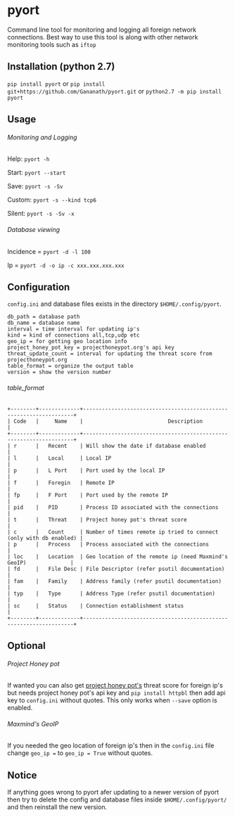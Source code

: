 # pyort
Command line tool for monitoring and logging all foreign network connections. Best way to use this tool is along with other network monitoring tools such as `iftop`

## Installation (python 2.7)
`pip install pyort` 
   or 
`pip install git+https://github.com/Gananath/pyort.git`
   or
`python2.7 -m pip install pyort`
 
## Usage

###### Monitoring and Logging
Help: `pyort -h`

Start: `pyort --start`

Save: `pyort -s -Sv` 

Custom: `pyort -s --kind tcp6`

Silent: `pyort -s -Sv -x`

###### Database viewing 
Incidence = `pyort -d -l 100`

Ip = `pyort -d -o ip -c xxx.xxx.xxx.xxx` 

## Configuration
`config.ini` and database files exists in the directory `$HOME/.config/pyort`. 
```
db_path = database path
db_name = database name
interval = time interval for updating ip's
kind = kind of connections all,tcp,udp etc
geo_ip = for getting geo location info
project_honey_pot_key = projecthoneypot.org's api key
threat_update_count = interval for updating the threat score from projecthoneypot.org
table_format = organize the output table
version = show the version number
```
###### table_format
```
+--------+-------------+-------------------------------------------------------------------+
| Code   |     Name    |                           Description                             |
+--------+-------------+-------------------------------------------------------------------+
| r      |   Recent    | Will show the date if database enabled                            |
| l      |   Local     | Local IP                                                          |
| p      |   L Port    | Port used by the local IP                                         |
| f      |   Foregin   | Remote IP                                                         |
| fp     |   F Port    | Port used by the remote IP                                        |
| pid    |   PID       | Process ID associated with the connections                        |
| t      |   Threat    | Project honey pot's threat score                                  |
| c      |   Count     | Number of times remote ip tried to connect (only with db enabled) |
| p      |   Process   | Process associated with the connections                           |
| loc    |   Location  | Geo location of the remote ip (need Maxmind's GeoIP)              |
| fd     |   File Desc | File Descriptor (refer psutil documentation)                      |
| fam    |   Family    | Address family (refer psutil documentation)                       |
| typ    |   Type      | Address Type (refer psutil documentation)                         |
| sc     |   Status    | Connection establishment status                                   |
+--------+-------------+-------------------------------------------------------------------+
```
## Optional

###### Project Honey pot
If wanted you can also get [project honey pot's](https://www.projecthoneypot.org/) threat score for foreign ip's but needs project honey pot's api key and `pip install httpbl` then add api key to `config.ini` without quotes. This only works when `--save` option is enabled.

###### Maxmind's GeoIP
If you needed the geo location of foreign ip's then in the `config.ini` file change `geo_ip =` to `geo_ip = True` without quotes.

## Notice
If anything goes wrong to pyort afer updating to a newer version of pyort then try to delete the config and database files inside `$HOME/.config/pyort/` and then reinstall the new version.

